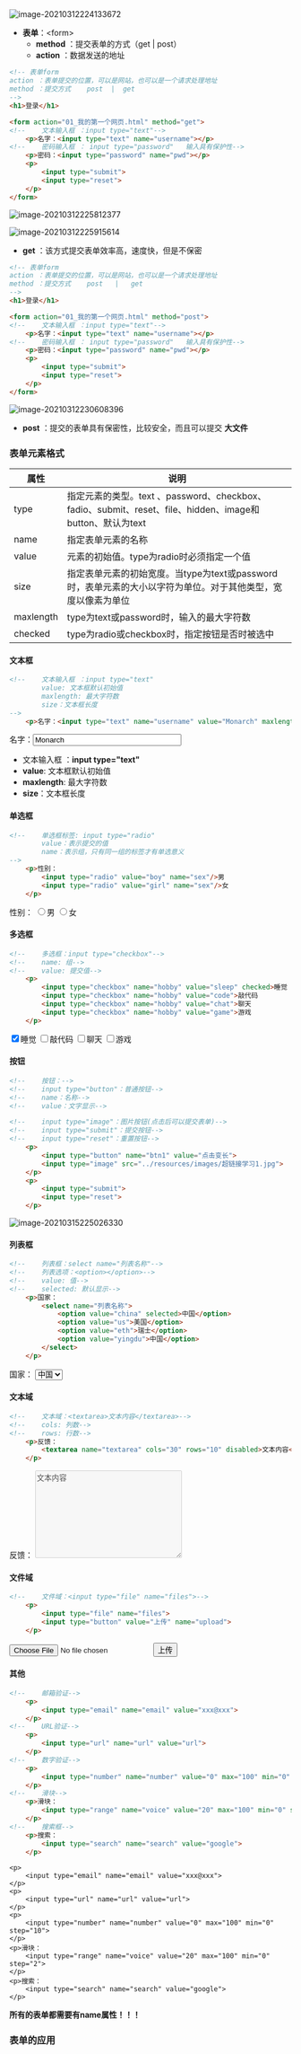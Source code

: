 ## 

![image-20210312224133672](https://img2020.cnblogs.com/blog/2213660/202103/2213660-20210312224135193-768083827.png)

- **表单**：\<form> 
    - **method** ：提交表单的方式（get | post）
    - **action** ：数据发送的地址

```html
<!-- 表单form
action ：表单提交的位置，可以是网站，也可以是一个请求处理地址
method ：提交方式    post  |  get
-->
<h1>登录</h1>

<form action="01_我的第一个网页.html" method="get">
<!--    文本输入框 ：input type="text"-->
    <p>名字：<input type="text" name="username"></p>
<!--    密码输入框 ： input type="password"   输入具有保护性-->
    <p>密码：<input type="password" name="pwd"></p>
    <p>
        <input type="submit">
        <input type="reset">
    </p>
</form>
```

![image-20210312225812377](https://img2020.cnblogs.com/blog/2213660/202103/2213660-20210312225812992-715906473.png) 

![image-20210312225915614](https://img2020.cnblogs.com/blog/2213660/202103/2213660-20210312225916228-733731570.png)

- **get** ：该方式提交表单效率高，速度快，但是不保密

```html
<!-- 表单form
action ：表单提交的位置，可以是网站，也可以是一个请求处理地址
method ：提交方式    post   |   get
-->
<h1>登录</h1>

<form action="01_我的第一个网页.html" method="post">
<!--    文本输入框 ：input type="text"-->
    <p>名字：<input type="text" name="username"></p>
<!--    密码输入框 ： input type="password"   输入具有保护性-->
    <p>密码：<input type="password" name="pwd"></p>
    <p>
        <input type="submit">
        <input type="reset">
    </p>
</form>
```

![image-20210312230608396](https://img2020.cnblogs.com/blog/2213660/202103/2213660-20210312230609055-1806393901.png) 

- **post** ：提交的表单具有保密性，比较安全，而且可以提交 **大文件** 



### 表单元素格式

| 属性 | 说明 |
| ---- | ---- |
|     type | 指定元素的类型。text 、password、checkbox、fadio、submit、reset、file、hidden、image和button、默认为text |
| name | 指定表单元素的名称 |
| value | 元素的初始值。type为radio时必须指定一个值 |
| size | 指定表单元素的初始宽度。当type为text或password时，表单元素的大小以字符为单位。对于其他类型，宽度以像素为单位 |
| maxlength | type为text或password时，输入的最大字符数 |
| checked | type为radio或checkbox时，指定按钮是否时被选中 |

#### 文本框

```html
<!--    文本输入框 ：input type="text"
        value: 文本框默认初始值
        maxlength: 最大字符数
        size：文本框长度
-->
    <p>名字：<input type="text" name="username" value="Monarch" maxlength="7" size="30"></p>
```

<p>名字：<input type="text" name="username" value="Monarch" maxlength="7" size="30"></p>

- 文本输入框 ：**input type="text"** 
- **value**: 文本框默认初始值
- **maxlength**: 最大字符数
-  **size**：文本框长度

#### 单选框

```html
<!--    单选框标签: input type="radio"
        value：表示提交的值
        name：表示组，只有同一组的标签才有单选意义
-->
    <p>性别：
        <input type="radio" value="boy" name="sex"/>男
        <input type="radio" value="girl" name="sex"/>女
    </p>
```

<p>性别：
        <input type="radio" value="boy" name="sex"/>男
        <input type="radio" value="girl" name="sex"/>女
    </p>

#### 多选框

```html
<!--    多选框：input type="checkbox"-->
<!--    name: 组-->
<!--    value: 提交值-->
    <p>
        <input type="checkbox" name="hobby" value="sleep" checked>睡觉
        <input type="checkbox" name="hobby" value="code">敲代码
        <input type="checkbox" name="hobby" value="chat">聊天
        <input type="checkbox" name="hobby" value="game">游戏
    </p>
```

<p>
        <input type="checkbox" name="hobby" value="sleep" checked>睡觉
        <input type="checkbox" name="hobby" value="code">敲代码
        <input type="checkbox" name="hobby" value="chat">聊天
        <input type="checkbox" name="hobby" value="game">游戏
    </p>


#### 按钮

```html
<!--    按钮：-->
<!--    input type="button"：普通按钮-->
<!--    name：名称-->
<!--    value：文字显示-->

<!--    input type="image"：图片按钮(点击后可以提交表单)-->
<!--    input type="submit"：提交按钮-->
<!--    input type="reset"：重置按钮-->
    <p>
        <input type="button" name="btn1" value="点击变长">
        <input type="image" src="../resources/images/超链接学习1.jpg">
    </p>
    <p>
        <input type="submit">
        <input type="reset">
    </p>
```

 ![image-20210315225026330](https://img2020.cnblogs.com/blog/2213660/202103/2213660-20210315225027283-1310518409.png) 

#### 列表框

```html
<!--    列表框：select name="列表名称"-->
<!--    列表选项：<option></option>-->
<!--    value: 值-->
<!--    selected: 默认显示-->
    <p>国家：
        <select name="列表名称">
            <option value="china" selected>中国</option>
            <option value="us">美国</option>
            <option value="eth">瑞士</option>
            <option value="yingdu">中国</option>
        </select>
    </p>
```

<p>国家：
        <select name="列表名称">
            <option value="china" selected>中国</option>
            <option value="us">美国</option>
            <option value="eth">瑞士</option>
            <option value="yingdu">中国</option>
        </select>
    </p>

#### 文本域

```html
<!--    文本域：<textarea>文本内容</textarea>-->
<!--    cols: 列数-->
<!--    rows: 行数-->
    <p>反馈：
        <textarea name="textarea" cols="30" rows="10" disabled>文本内容</textarea>
    </p>
```

<p>反馈：
        <textarea name="textarea" cols="30" rows="10" disabled>文本内容</textarea>
    </p>

#### 文件域

```html
<!--    文件域：<input type="file" name="files">-->
    <p>
        <input type="file" name="files">
        <input type="button" value="上传" name="upload">
    </p>
```

 <p>
        <input type="file" name="files">
        <input type="button" value="上传" name="upload">
    </p>

#### 其他

```html
<!--    邮箱验证-->
    <p>
        <input type="email" name="email" value="xxx@xxx">
    </p>
<!--    URL验证-->
    <p>
        <input type="url" name="url" value="url">
    </p>
<!--    数字验证-->
    <p>
        <input type="number" name="number" value="0" max="100" min="0" step="10">
    </p>
<!--    滑块-->
    <p>滑块：
        <input type="range" name="voice" value="20" max="100" min="0" step="2">
    </p>
<!--    搜索框-->
    <p>搜索：
        <input type="search" name="search" value="google">
    </p>
```

    <p>
        <input type="email" name="email" value="xxx@xxx">
    </p>
    <p>
        <input type="url" name="url" value="url">
    </p>
    <p>
        <input type="number" name="number" value="0" max="100" min="0" step="10">
    </p>
    <p>滑块：
        <input type="range" name="voice" value="20" max="100" min="0" step="2">
    </p>
    <p>搜索：
        <input type="search" name="search" value="google">
    </p>

**所有的表单都需要有name属性！！！** 



### 表单的应用

